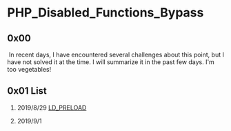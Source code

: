 # PHP_Disabled_Functions_Bypass

## 0x00 

​	In recent days, I have encountered several challenges about this  point, but I have not solved it at the time. I will summarize it in the past few days.  I'm too vegetables!



## 0x01  List



1. 2019/8/29 [LD_PRELOAD](./LD_PRELOAD)

2. 2019/9/1


